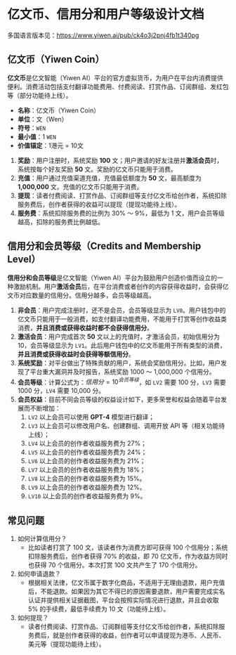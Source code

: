 # 亿文币、信用分和用户等级设计文档

多国语言版本见：https://www.yiwen.ai/pub/ck4o3j2pnj4fb1t340pg

## 亿文币（Yiwen Coin）

**亿文币**是亿文智能（Yiwen AI）平台的官方虚拟货币，为用户在平台内消费提供便利。消费活动包括支付翻译功能费用、付费阅读、打赏作品、订阅群组、发红包等（部分功能待上线）。

- **名称**：亿文币（Yiwen Coin）
- **单位**：文（Wen）
- **符号**：`WEN`
- **最小值**：1 `WEN`
- **价值锚定**：1港元 = 10文

1. **奖励**：用户注册时，系统奖励 **100** 文；用户邀请的好友注册并**激活会员**时，系统按每个好友奖励 **50** 文。奖励的亿文币只能用于消费。
2. **充值**：用户通过充值渠道充值，充值最低额度为 **50** 文，最高额度为 **1,000,000** 文。充值的亿文币只能用于消费。
3. **提现**：读者付费阅读、打赏作品、订阅群组等支付亿文币给创作者，系统扣除服务费后，创作者获得的收益可以提现（提现功能待上线）。
4. **服务费**：系统扣除服务费的比例为 30% ～ 9%，最低为 1 文，用户会员等级越高，扣除的服务费比例越低。

## 信用分和会员等级（Credits and Membership Level）

**信用分和会员等级**是亿文智能（Yiwen AI）平台为鼓励用户创造价值而设立的一种激励机制。用户**激活会员**后，在平台消费或者创作的内容获得收益时，会获得亿文币对应数量的信用分。信用分越多，会员等级越高。

1. **非会员**：用户完成注册时，还不是会员，会员等级显示为 `LV0`。用户钱包中的亿文币只能用于一般消费，如支付翻译功能费用，不能用于打赏等创作收益类消费，**并且消费或获得收益时都不会获得信用分**。
2. **激活会员**：用户完成首次 **50** 文以上的充值时，才激活会员，初始信用分为 10，会员等级显示为 `LV1`。此后用户钱包中的亿文币能用于所有类型的消费，**并且消费或获得收益时会获得等额信用分**。
3. **系统奖励**：对平台做出了特殊贡献的用户，系统会奖励信用分。比如，用户发现了平台重大漏洞并及时报告，系统奖励 1000 ～ 1,000,000 个信用分。
4. **会员等级**：计算公式为：${信用分} = 10^{会员等级}$，如 `LV2` 需要 100 分，`LV3` 需要 1000 分，`LV4` 需要 10,000 分。
5. **会员权益**：目前不同会员等级的权益设计如下，更多荣誉和权益会随着平台发展而不断增加：
   1. `LV2` 以上会员可以使用 **GPT-4** 模型进行翻译；
   2. `LV3` 以上会员可以修改用户名、创建群组、调用开放 API 等（相关功能待上线）；
   3. `LV4` 以上会员的创作者收益服务费为 27%；
   4. `LV5` 以上会员的创作者收益服务费为 24%；
   5. `LV6` 以上会员的创作者收益服务费为 21%；
   6. `LV7` 以上会员的创作者收益服务费为 18%；
   7. `LV8` 以上会员的创作者收益服务费为 15%。
   8. `LV9` 以上会员的创作者收益服务费为 12%。
   9. `LV10` 以上会员的创作者收益服务费为 9%。

## 常见问题

1. 如何计算信用分？
   - 比如读者打赏了 100 文，该读者作为消费方即可获得 100 个信用分；系统扣除服务费后，创作者获得 70% 的收益，即 70 亿文币，作为收益方同时也获得 70 个信用分。本次打赏 100 文共产生了 170 个信用分。
2. 如何申请退款？
   - 根据相关法律，亿文币属于数字化商品，不适用于无理由退款，用户充值后，不能退款。如果因为其它不得已的原因需要退款，用户需要完成实名认证并提供相关证据截图，平台会按照实际情况进行退款，并且会收取 5% 的手续费，最低手续费为 10 文（功能待上线）。
3. 如何提现？
   - 读者付费阅读、打赏作品、订阅群组等支付亿文币给创作者，系统扣除服务费后，就是创作者获得的收益，创作者可以申请提现为港币、人民币、美元等（提现功能待上线）。
